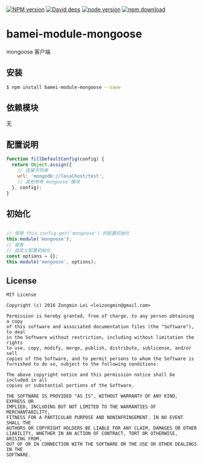 [![NPM version][npm-image]][npm-url]
[![David deps][david-image]][david-url]
[![node version][node-image]][node-url]
[![npm download][download-image]][download-url]

[npm-image]: https://img.shields.io/npm/v/bamei-module-mongoose.svg?style=flat-square
[npm-url]: https://npmjs.org/package/bamei-module-mongoose
[david-image]: https://img.shields.io/david/leizongmin/bamei.svg?style=flat-square
[david-url]: https://david-dm.org/leizongmin/bamei
[node-image]: https://img.shields.io/badge/node.js-%3E=_4.0-green.svg?style=flat-square
[node-url]: http://nodejs.org/download/
[download-image]: https://img.shields.io/npm/dm/bamei-module-mongoose.svg?style=flat-square
[download-url]: https://npmjs.org/package/bamei-module-mongoose

# bamei-module-mongoose

mongoose 客户端

## 安装

```bash
$ npm install bamei-module-mongoose --save
```

## 依赖模块

无


## 配置说明

```javascript
function fillDefaultConfig(config) {
  return Object.assign({
    // 连接字符串
    url: 'mongodb://localhost/test',
    // 其他参考 mongoose 模块
  }, config);
}
```

## 初始化

```javascript

// 使用 this.config.get('mongoose') 的配置初始化
this.module('mongoose');
// 或者
// 自定义配置初始化
const options = {};
this.module('mongoose', options);
```

## License

```
MIT License

Copyright (c) 2016 Zongmin Lei <leizongmin@gmail.com>

Permission is hereby granted, free of charge, to any person obtaining a copy
of this software and associated documentation files (the "Software"), to deal
in the Software without restriction, including without limitation the rights
to use, copy, modify, merge, publish, distribute, sublicense, and/or sell
copies of the Software, and to permit persons to whom the Software is
furnished to do so, subject to the following conditions:

The above copyright notice and this permission notice shall be included in all
copies or substantial portions of the Software.

THE SOFTWARE IS PROVIDED "AS IS", WITHOUT WARRANTY OF ANY KIND, EXPRESS OR
IMPLIED, INCLUDING BUT NOT LIMITED TO THE WARRANTIES OF MERCHANTABILITY,
FITNESS FOR A PARTICULAR PURPOSE AND NONINFRINGEMENT. IN NO EVENT SHALL THE
AUTHORS OR COPYRIGHT HOLDERS BE LIABLE FOR ANY CLAIM, DAMAGES OR OTHER
LIABILITY, WHETHER IN AN ACTION OF CONTRACT, TORT OR OTHERWISE, ARISING FROM,
OUT OF OR IN CONNECTION WITH THE SOFTWARE OR THE USE OR OTHER DEALINGS IN THE
SOFTWARE.
```

